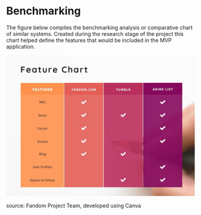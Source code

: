 # Benchmarking

The figure below compiles the benchmarking analysis or comparative chart of similar systems. Created during the research stage of the project this chart helped define the features that would be included in the MVP application. 

![Preview](/images/benchmarking.jpg?raw=true "Artifact 02 - Benchmarking")

source: Fandom Project Team, developed using Canva